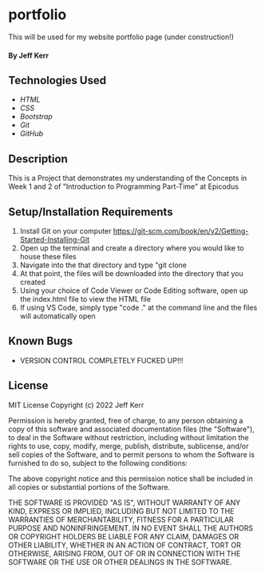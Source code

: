 # portfolio
This will be used for my website portfolio page (under construction!)

#### By **Jeff Kerr**

## Technologies Used

* _HTML_
* _CSS_
* _Bootstrap_
* _Git_
* _GitHub_

## Description

This is a Project that demonstrates my understanding of the Concepts in Week 1 and 2 of "Introduction to Programming Part-Time" at Epicodus

## Setup/Installation Requirements

1. Install Git on your computer https://git-scm.com/book/en/v2/Getting-Started-Installing-Git
2. Open up the terminal and create a directory where you would like to house these files
3. Navigate into the that directory and type "git clone
4. At that point, the files will be downloaded into the directory that you created
5. Using your choice of Code Viewer or Code Editing software, open up the index.html file to view the HTML file
6. If using VS Code, simply type "code ." at the command line and the files will automatically open

## Known Bugs

* VERSION CONTROL COMPLETELY FUCKED UP!!!

## License
MIT License
Copyright (c) 2022 Jeff Kerr

Permission is hereby granted, free of charge, to any person obtaining a copy
of this software and associated documentation files (the "Software"), to deal
in the Software without restriction, including without limitation the rights
to use, copy, modify, merge, publish, distribute, sublicense, and/or sell
copies of the Software, and to permit persons to whom the Software is
furnished to do so, subject to the following conditions:

The above copyright notice and this permission notice shall be included in all
copies or substantial portions of the Software.

THE SOFTWARE IS PROVIDED "AS IS", WITHOUT WARRANTY OF ANY KIND, EXPRESS OR
IMPLIED, INCLUDING BUT NOT LIMITED TO THE WARRANTIES OF MERCHANTABILITY,
FITNESS FOR A PARTICULAR PURPOSE AND NONINFRINGEMENT. IN NO EVENT SHALL THE
AUTHORS OR COPYRIGHT HOLDERS BE LIABLE FOR ANY CLAIM, DAMAGES OR OTHER
LIABILITY, WHETHER IN AN ACTION OF CONTRACT, TORT OR OTHERWISE, ARISING FROM,
OUT OF OR IN CONNECTION WITH THE SOFTWARE OR THE USE OR OTHER DEALINGS IN THE
SOFTWARE.
